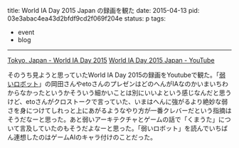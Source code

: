 title: World IA Day 2015 Japan の録画を観た
date: 2015-04-13
pid: 03e3abac4ea43d2bfdf9cd2f069f204e
status: p
tags:
- event
- blog
---

[Tokyo, Japan - World IA Day 2015][1]
[World IA Day 2015 Japan - YouTube][2]

そのうち見ようと思っていたWorld IA Day 2015の録画をYoutubeで観た。「[弱いロボット][3]」の岡田さんやetoさんのプレゼンはどのへんがIAなのかいまいちわからなかったというかそういう細かいことは別にいいよという感じなんだと思うけど、etoさんがクロストークで言っていた、いまはへんに強がるより絶妙な弱さを身につけてしれっと上にあがるようなやり方が一番クレバーだという指摘はそうだなーと思った。あと弱いアーキテクチャとゲームの話で「くまうた」について言及していたのもそうだよなーと思った。「弱いロボット」を読んでいちばん連想したのはゲームAIのキャラ付けのことだった。


[1]:	http://2015.worldiaday.org/locations/tokyo-japan/
[2]:	https://www.youtube.com/playlist?list=PLUuTo1X6FU-RLE9EQLeVko-CPLVMpdVer
[3]:	http://text-perforation.doppac.cc/2015/02/02/201502/yowai-robot/
